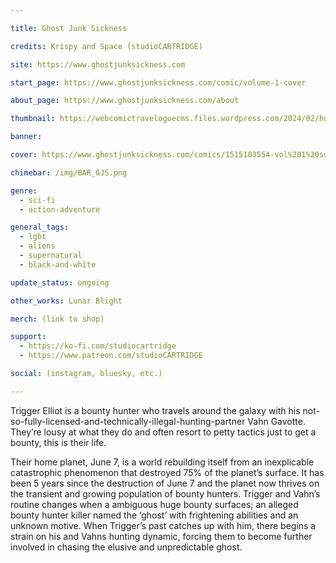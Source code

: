 ```yaml
---

title: Ghost Junk Sickness

credits: Krispy and Space (studioCARTRIDGE)

site: https://www.ghostjunksickness.com

start_page: https://www.ghostjunksickness.com/comic/volume-1-cover

about_page: https://www.ghostjunksickness.com/about

thumbnail: https://webcomictraveloguecms.files.wordpress.com/2024/02/hubbox_gjs.png

banner:

cover: https://www.ghostjunksickness.com/comics/1515103554-vol%201%20supernewcover%20title.jpg

chimebar: /img/BAR_GJS.png

genre:
  - sci-fi
  - action-adventure

general_tags: 
  - lgbt
  - aliens
  - supernatural
  - black-and-white

update_status: ongoing

other_works: Lunar Blight

merch: (link to shop)

support: 
  - https://ko-fi.com/studiocartridge
  - https://www.patreon.com/studioCARTRIDGE

social: (instagram, bluesky, etc.)

---
```


Trigger Elliot is a bounty hunter who travels around the galaxy with his not-so-fully-licensed-and-technically-illegal-hunting-partner Vahn Gavotte. They’re lousy at what they do and often resort to petty tactics just to get a bounty, this is their life.

Their home planet, June 7, is a world rebuilding itself from an inexplicable catastrophic phenomenon that destroyed 75% of the planet’s surface. It has been 5 years since the destruction of June 7 and the planet now thrives on the transient and growing population of bounty hunters. Trigger and Vahn’s routine changes when a ambiguous huge bounty surfaces; an alleged bounty hunter killer named the ‘ghost’ with frightening abilities and an unknown motive. When Trigger’s past catches up with him, there begins a strain on his and Vahns hunting dynamic, forcing them to become further involved in chasing the elusive and unpredictable ghost.